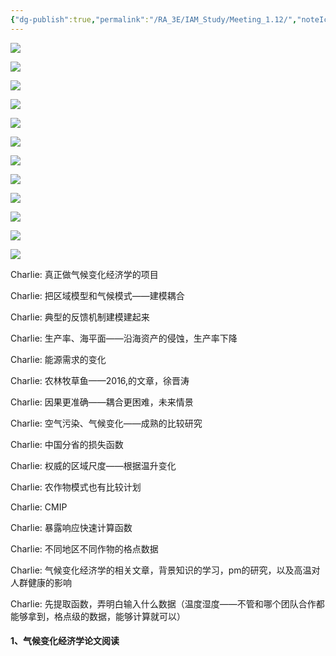 ```yaml
---
{"dg-publish":true,"permalink":"/RA_3E/IAM_Study/Meeting_1.12/","noteIcon":"","created":"2024-01-26T20:12:27.331+08:00","updated":"2024-04-03T13:44:46.104+08:00"}
---
```




![](/img/user/RA_3E/IAM_Study/pictures/Meeting_1.12_image_1.png)

![](/img/user/RA_3E/IAM_Study/pictures/Meeting_1.12_image_2.png)

![](/img/user/RA_3E/IAM_Study/pictures/Meeting_1.12_image_3.png)

![](/img/user/RA_3E/IAM_Study/pictures/Meeting_1.12_image_4.png)

![](/img/user/RA_3E/IAM_Study/pictures/Meeting_1.12_image_5.png)

![](/img/user/RA_3E/IAM_Study/pictures/Meeting_1.12_image_6.png)

![](pictures/Pasted%20image%2020230112214323.png)

![](pictures/Pasted%20image%2020230112214340.png)

![](pictures/Pasted%20image%2020230112214351.png)

![](pictures/Pasted%20image%2020230112214359.png)

![](pictures/Pasted%20image%2020230112214208.png)

![](pictures/Pasted%20image%2020230112214216.png)

Charlie:
真正做气候变化经济学的项目

Charlie:
把区域模型和气候模式——建模耦合

Charlie:
典型的反馈机制建模建起来

Charlie:
生产率、海平面——沿海资产的侵蚀，生产率下降

Charlie:
能源需求的变化

Charlie:
农林牧草鱼——2016,的文章，徐晋涛

Charlie:
因果更准确——耦合更困难，未来情景

Charlie:
空气污染、气候变化——成熟的比较研究

Charlie:
中国分省的损失函数

Charlie:
权威的区域尺度——根据温升变化

Charlie:
农作物模式也有比较计划

Charlie:
CMIP

Charlie:
暴露响应快速计算函数

Charlie:
不同地区不同作物的格点数据

Charlie:
气候变化经济学的相关文章，背景知识的学习，pm的研究，以及高温对人群健康的影响

Charlie:
先提取函数，弄明白输入什么数据（温度湿度——不管和哪个团队合作都能够拿到，格点级的数据，能够计算就可以）


#### 1、气候变化经济学论文阅读






